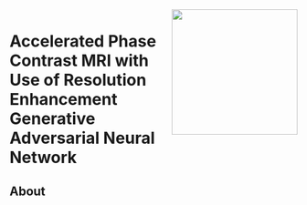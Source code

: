 <img src='imgs/Subject_000.gif' align="right" width=220>

# Accelerated Phase Contrast MRI with Use of Resolution Enhancement Generative Adversarial Neural Network 

## About 



